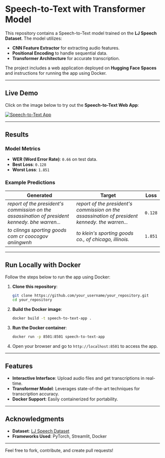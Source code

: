 # Speech-to-Text with Transformer Model

This repository contains a Speech-to-Text model trained on the **LJ Speech Dataset**. The model utilizes:
- **CNN Feature Extractor** for extracting audio features.
- **Positional Encoding** to handle sequential data.
- **Transformer Architecture** for accurate transcription.

The project includes a web application deployed on **Hugging Face Spaces** and instructions for running the app using Docker.

---

## Live Demo

Click on the image below to try out the **Speech-to-Text Web App**:

[![Speech-to-Text App](link_to_image)](link_to_hugging_face_space)

---

## Results

### Model Metrics
- **WER (Word Error Rate)**: `0.66` on test data.
- **Best Loss**: `0.128`
- **Worst Loss**: `1.851`

### Example Predictions
| **Generated**                                                                                       | **Target**                                                                                       | **Loss** |
|-----------------------------------------------------------------------------------------------------|--------------------------------------------------------------------------------------------------|----------|
| *report of the president's commission on the assassination of president kennedy. bhe warren...*    | *report of the president's commission on the assassination of president kennedy. the warren...* | `0.128`  |
| *to clinngs sporting goods com  cr coocogov aniingwnh*                                             | *to klein's sporting goods co., of chicago, illinois.*                                          | `1.851`  |

---

## Run Locally with Docker

Follow the steps below to run the app using Docker:

1. **Clone this repository**:
    ```bash
    git clone https://github.com/your_username/your_repository.git
    cd your_repository
    ```

2. **Build the Docker image**:
    ```bash
    docker build -t speech-to-text-app .
    ```

3. **Run the Docker container**:
    ```bash
    docker run -p 8501:8501 speech-to-text-app
    ```

4. Open your browser and go to `http://localhost:8501` to access the app.

---

## Features

- **Interactive Interface**: Upload audio files and get transcriptions in real-time.
- **Transformer Model**: Leverages state-of-the-art techniques for transcription accuracy.
- **Docker Support**: Easily containerized for portability.

---

## Acknowledgments

- **Dataset**: [LJ Speech Dataset](https://keithito.com/LJ-Speech-Dataset/)
- **Frameworks Used**: PyTorch, Streamlit, Docker

---

Feel free to fork, contribute, and create pull requests!
